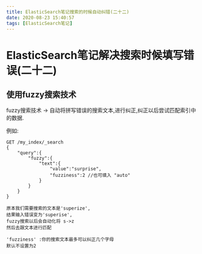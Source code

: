 ```yaml
---
title: ElasticSearch笔记搜索的时候自动纠错(二十二)
date: 2020-08-23 15:40:57
tags: [ElasticSearch笔记]
---
```


# ElasticSearch笔记解决搜索时候填写错误(二十二)

## 使用fuzzy搜索技术
fuzzy搜索技术 -> 自动将拼写错误的搜索文本,进行纠正,纠正以后尝试匹配索引中的数据.
<!--more-->

例如:
```
GET /my_index/_search
{
    "query":{
        "fuzzy":{
            "text":{
                "value":"surprise",
                "fuzziness":2 //也可填入 "auto" 
            }
        }
    }
}

原本我们需要搜索的文本是'superize',
结果输入错误变为'superise', 
fuzzy搜索以后会自动化将 s->z
然后去跟文本进行匹配

'fuzziness' :你的搜索文本最多可以纠正几个字母
默认不设置为2
```
